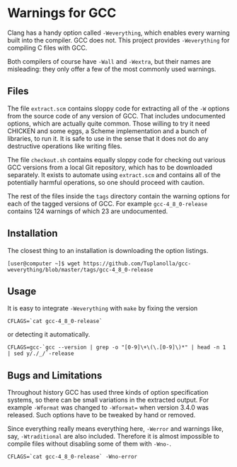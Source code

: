 # Warnings for GCC

Clang has a handy option called `-Weverything`, which
 enables every warning built into the compiler.
GCC does not.
This project provides `-Weverything` for
 compiling C files with GCC.

Both compilers of course have `-Wall` and `-Wextra`, but
 their names are misleading:
 they only offer a few of the most commonly used warnings.

## Files

The file `extract.scm` contains sloppy code for
 extracting all of the `-W` options from
 the source code of any version of GCC.
That includes undocumented options, which
 are actually quite common.
Those willing to try it need CHICKEN and some eggs,
 a Scheme implementation and a bunch of libraries, to
 run it.
It is safe to use in the sense that
 it does not do any destructive operations like
 writing files.

The file `checkout.sh` contains equally sloppy code for
 checking out various GCC versions from a local Git repository, which
 has to be downloaded separately.
It exists to automate using `extract.scm` and
 contains all of the potentially harmful operations, so
 one should proceed with caution.

The rest of the files inside the `tags` directory contain
 the warning options for
 each of the tagged versions of GCC.
For example `gcc-4_8_0-release` contains
 124 warnings of which 23 are undocumented.

## Installation

The closest thing to an installation is downloading the option listings.

    [user@computer ~]$ wget https://github.com/Tuplanolla/gcc-weverything/blob/master/tags/gcc-4_8_0-release

## Usage

It is easy to integrate `-Weverything` with `make` by fixing the version

    CFLAGS=`cat gcc-4_8_0-release`

or detecting it automatically.

    CFLAGS=gcc-`gcc --version | grep -o "[0-9]\+\(\.[0-9]\)*" | head -n 1 | sed y/./_/`-release

## Bugs and Limitations

Throughout history GCC has used
 three kinds of option specification systems, so
 there can be small variations in the extracted output.
For example `-Wformat` was changed to `-Wformat=` when
 version 3.4.0 was released.
Such options have to be
 tweaked by hand or
 removed.

Since everything really means everything here, `-Werror` and
 warnings like, say, `-Wtraditional` are also included.
Therefore it is almost impossible to
 compile files without disabling some of them with `-Wno-`.

    CFLAGS=`cat gcc-4_8_0-release` -Wno-error
